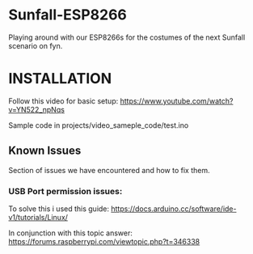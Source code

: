 # Sunfall-ESP8266
Playing around with our ESP8266s for the costumes of the next Sunfall scenario on fyn.



# INSTALLATION
Follow this video for basic setup:
https://www.youtube.com/watch?v=YN522_npNqs

Sample code in projects/video_sameple_code/test.ino

## Known Issues
Section of issues we have encountered and how to fix them.

### USB Port permission issues:
To solve this i used this guide:
https://docs.arduino.cc/software/ide-v1/tutorials/Linux/

In conjunction with this topic answer:
https://forums.raspberrypi.com/viewtopic.php?t=346338

